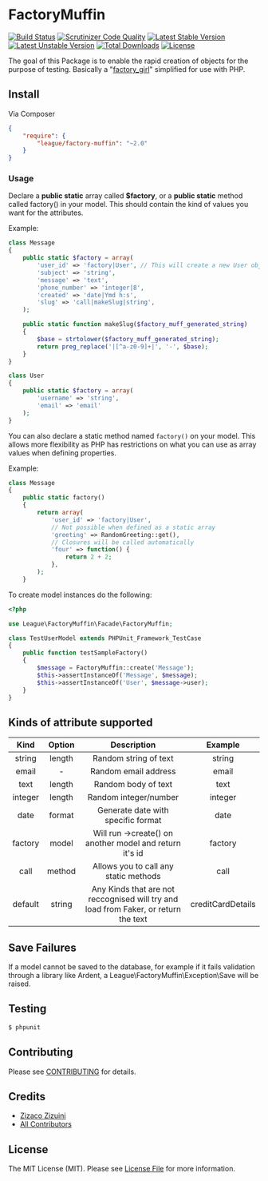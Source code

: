 # FactoryMuffin

[![Build Status](https://travis-ci.org/thephpleague/factory-muffin.svg)](https://travis-ci.org/thephpleague/factory-muffin)
[![Scrutinizer Code Quality](https://scrutinizer-ci.com/g/thephpleague/factory-muffin/badges/quality-score.png?b=master)](https://scrutinizer-ci.com/g/thephpleague/factory-muffin/?branch=master)
[![Latest Stable Version](https://poser.pugx.org/league/factory-muffin/v/stable.png)](https://packagist.org/packages/league/factory-muffin)
[![Latest Unstable Version](https://poser.pugx.org/league/factory-muffin/v/unstable.png)](https://packagist.org/packages/league/factory-muffin)
[![Total Downloads](https://poser.pugx.org/league/factory-muffin/downloads.png)](https://packagist.org/packages/league/factory-muffin)
[![License](https://poser.pugx.org/league/factory-muffin/license.png)](https://packagist.org/packages/league/factory-muffin)

The goal of this Package is to enable the rapid creation of objects for the purpose of testing. Basically a "[factory\_girl](https://github.com/thoughtbot/factory_girl)" simplified for use with PHP.

## Install

Via Composer

``` json
{
    "require": {
        "league/factory-muffin": "~2.0"
    }
}
```

### Usage

Declare a __public static__ array called __$factory__, or a __public static__ method called factory() in your model. This should contain the kind of values you want for the attributes.

Example:
```php
class Message
{
    public static $factory = array(
        'user_id' => 'factory|User', // This will create a new User object
        'subject' => 'string',
        'message' => 'text',
        'phone_number' => 'integer|8',
        'created' => 'date|Ymd h:s',
        'slug' => 'call|makeSlug|string',
    );

    public static function makeSlug($factory_muff_generated_string)
    {
        $base = strtolower($factory_muff_generated_string);
        return preg_replace('|[^a-z0-9]+|', '-', $base);
    }
}

class User
{
    public static $factory = array(
        'username' => 'string',
        'email' => 'email'
    );
}
```

You can also declare a static method named `factory()` on your model. This allows more flexibility as PHP has restrictions on what you can use as array values when defining properties.

Example:
```php
class Message
{
    public static factory()
    {
        return array(
            'user_id' => 'factory|User',
            // Not possible when defined as a static array
            'greeting' => RandomGreeting::get(),
            // Closures will be called automatically
            'four' => function() {
                return 2 + 2;
            },
        );
    }
```

To create model instances do the following:
```php
<?php

use League\FactoryMuffin\Facade\FactoryMuffin;

class TestUserModel extends PHPUnit_Framework_TestCase
{
    public function testSampleFactory()
    {
        $message = FactoryMuffin::create('Message');
        $this->assertInstanceOf('Message', $message);
        $this->assertInstanceOf('User', $message->user);
    }
}
```

## Kinds of attribute supported

| Kind          | Option  | Description                                                                        | Example
| :-----------: | :-----: |:----------------------------------------------------------------------------------:| :----------------:|
| string        | length  | Random string of text                                                              | string|12         |
| email         | -       | Random email address                                                               | email             |
| text          | length  | Random body of text                                                                | text|100          |
| integer       | length  | Random integer/number                                                              | integer|10        |
| date          | format  | Generate date with specific format                                                 | date|d-M-Y        |
| factory       | model   | Will run ->create() on another model and return it's id                            | factory|User      |
| call          | method  | Allows you to call any static methods                                              | call|staticMethod |
| default       | string  | Any Kinds that are not reccognised will try and load from Faker, or return the text| creditCardDetails |


## Save Failures

If a model cannot be saved to the database, for example if it fails validation through a library like Ardent, a League\FactoryMuffin\Exception\Save will be raised.

## Testing

``` bash
$ phpunit
```

## Contributing

Please see [CONTRIBUTING](https://github.com/thephpleague/factory-muffin/blob/master/CONTRIBUTING.md) for details.

## Credits

- [Zizaco Zizuini](https://github.com/Zizaco)
- [All Contributors](https://github.com/thephpleague/factory-muffin/contributors)

## License

The MIT License (MIT). Please see [License File](https://github.com/thephpleague/factory-muffin/blob/master/LICENSE) for more information.
